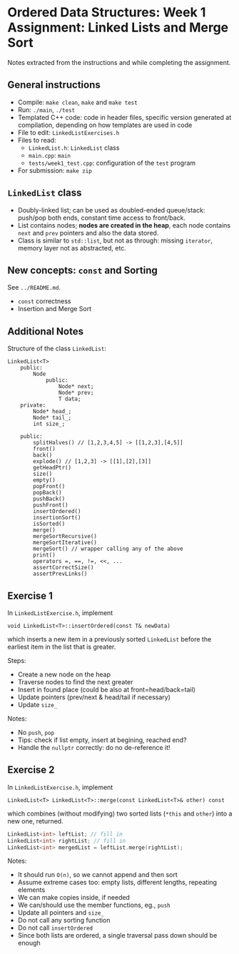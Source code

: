 # Ordered Data Structures: Week 1 Assignment: Linked Lists and Merge Sort

Notes extracted from the instructions and while completing the assignment.
## General instructions

- Compile: `make clean`, `make` and `make test`
- Run: `./main`, `./test`
- Templated C++ code: code in header files, specific version generated at compilation, depending on how templates are used in code
- File to edit: `LinkedListExercises.h`
- Files to read:
    - `LinkedList.h`: `LinkedList` class
    - `main.cpp`: `main`
    - `tests/week1_test.cpp`: configuration of the `test` program
- For submission: `make zip`

## `LinkedList` class

- Doubly-linked list; can be used as doubled-ended queue/stack: push/pop both ends, constant time access to front/back.
- List contains nodes; **nodes are created in the heap**, each node contains `next` and `prev` pointers and also the data stored.
- Class is similar to `std::list`, but not as through: missing `iterator`, memory layer not as abstracted, etc.

## New concepts: `const` and Sorting

See `../README.md`.

- `const` correctness
- Insertion and Merge Sort

## Additional Notes

Structure of the class `LinkedList`:

    LinkedList<T>
        public:
            Node
                public:
                    Node* next;
                    Node* prev;
                    T data;
        private:
            Node* head_;
            Node* tail_;
            int size_;

        public:
            splitHalves() // [1,2,3,4,5] -> [[1,2,3],[4,5]]
            front()
            back()
            explode() // [1,2,3] -> [[1],[2],[3]]
            getHeadPtr()
            size()
            empty()
            popFront()
            popBack()
            pushBack()
            pushFront()
            insertOrdered()
            insertionSort()
            isSorted()
            merge()
            mergeSortRecursive()
            mergeSortIterative()
            mergeSort() // wrapper calling any of the above
            print()
            operators =, ==, !=, <<, ...
            assertCorrectSize()
            assertPrevLinks()

## Exercise 1

In `LinkedListExercise.h`, implement

`void LinkedList<T>::insertOrdered(const T& newData)`

which inserts a new item in a previously sorted `LinkedList` before the earliest
item in the list that is greater.

Steps:

- Create a new node on the heap
- Traverse nodes to find the next greater
- Insert in found place (could be also at front=head/back=tail)
- Update pointers (prev/next & head/tail if necessary)
- Update `size_`

Notes:

- No `push`, `pop`
- Tips: check if list empty, insert at begining, reached end?
- Handle the `nullptr` correctly: do no de-reference it!

## Exercise 2

In `LinkedListExercise.h`, implement

`LinkedList<T> LinkedList<T>::merge(const LinkedList<T>& other) const`

which combines (without modifying) two sorted lists (`*this` and `other`) into a new one, returned.

```c++
LinkedList<int> leftList; // fill in
LinkedList<int> rightList; // fill in
LinkedList<int> mergedList = leftList.merge(rightList);
```

Notes:

- It should run `O(n)`, so we cannot append and then sort
- Assume extreme cases too: empty lists, different lengths, repeating elements
- We can make copies inside, if needed
- We can/should use the member functions, eg., `push`
- Update all pointers and `size_`
- Do not call any sorting function
- Do not call `insertOrdered`
- Since both lists are ordered, a single traversal pass down should be enough